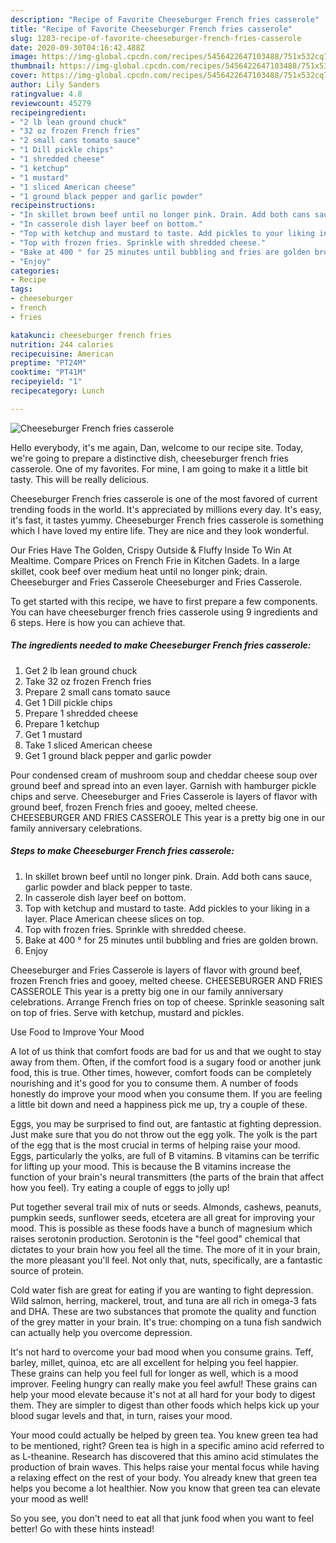 ```yaml
---
description: "Recipe of Favorite Cheeseburger French fries casserole"
title: "Recipe of Favorite Cheeseburger French fries casserole"
slug: 1283-recipe-of-favorite-cheeseburger-french-fries-casserole
date: 2020-09-30T04:16:42.488Z
image: https://img-global.cpcdn.com/recipes/5456422647103488/751x532cq70/cheeseburger-french-fries-casserole-recipe-main-photo.jpg
thumbnail: https://img-global.cpcdn.com/recipes/5456422647103488/751x532cq70/cheeseburger-french-fries-casserole-recipe-main-photo.jpg
cover: https://img-global.cpcdn.com/recipes/5456422647103488/751x532cq70/cheeseburger-french-fries-casserole-recipe-main-photo.jpg
author: Lily Sanders
ratingvalue: 4.8
reviewcount: 45279
recipeingredient:
- "2 lb lean ground chuck"
- "32 oz frozen French fries"
- "2 small cans tomato sauce"
- "1 Dill pickle chips"
- "1 shredded cheese"
- "1 ketchup"
- "1 mustard"
- "1 sliced American cheese"
- "1 ground black pepper and garlic powder"
recipeinstructions:
- "In skillet brown beef until no longer pink. Drain. Add both cans sauce,  garlic powder and black pepper to taste."
- "In casserole dish layer beef on bottom."
- "Top with ketchup and mustard to taste. Add pickles to your liking in a layer. Place American cheese slices on top."
- "Top with frozen fries. Sprinkle with shredded cheese."
- "Bake at 400 ° for 25 minutes until bubbling and fries are golden brown."
- "Enjoy"
categories:
- Recipe
tags:
- cheeseburger
- french
- fries

katakunci: cheeseburger french fries 
nutrition: 244 calories
recipecuisine: American
preptime: "PT24M"
cooktime: "PT41M"
recipeyield: "1"
recipecategory: Lunch

---
```



![Cheeseburger French fries casserole](https://img-global.cpcdn.com/recipes/5456422647103488/751x532cq70/cheeseburger-french-fries-casserole-recipe-main-photo.jpg)

Hello everybody, it's me again, Dan, welcome to our recipe site. Today, we're going to prepare a distinctive dish, cheeseburger french fries casserole. One of my favorites. For mine, I am going to make it a little bit tasty. This will be really delicious.

Cheeseburger French fries casserole is one of the most favored of current trending foods in the world. It's appreciated by millions every day. It's easy, it's fast, it tastes yummy. Cheeseburger French fries casserole is something which I have loved my entire life. They are nice and they look wonderful.

Our Fries Have The Golden, Crispy Outside &amp; Fluffy Inside To Win At Mealtime. Compare Prices on French Frie in Kitchen Gadets. In a large skillet, cook beef over medium heat until no longer pink; drain. Cheeseburger and Fries Casserole Cheeseburger and Fries Casserole.


To get started with this recipe, we have to first prepare a few components. You can have cheeseburger french fries casserole using 9 ingredients and 6 steps. Here is how you can achieve that.

<!--inarticleads1-->

##### The ingredients needed to make Cheeseburger French fries casserole:

1. Get 2 lb lean ground chuck
1. Take 32 oz frozen French fries
1. Prepare 2 small cans tomato sauce
1. Get 1 Dill pickle chips
1. Prepare 1 shredded cheese
1. Prepare 1 ketchup
1. Get 1 mustard
1. Take 1 sliced American cheese
1. Get 1 ground black pepper and garlic powder


Pour condensed cream of mushroom soup and cheddar cheese soup over ground beef and spread into an even layer. Garnish with hamburger pickle chips and serve. Cheeseburger and Fries Casserole is layers of flavor with ground beef, frozen French fries and gooey, melted cheese. CHEESEBURGER AND FRIES CASSEROLE This year is a pretty big one in our family anniversary celebrations. 

<!--inarticleads2-->

##### Steps to make Cheeseburger French fries casserole:

1. In skillet brown beef until no longer pink. Drain. Add both cans sauce,  garlic powder and black pepper to taste.
1. In casserole dish layer beef on bottom.
1. Top with ketchup and mustard to taste. Add pickles to your liking in a layer. Place American cheese slices on top.
1. Top with frozen fries. Sprinkle with shredded cheese.
1. Bake at 400 ° for 25 minutes until bubbling and fries are golden brown.
1. Enjoy


Cheeseburger and Fries Casserole is layers of flavor with ground beef, frozen French fries and gooey, melted cheese. CHEESEBURGER AND FRIES CASSEROLE This year is a pretty big one in our family anniversary celebrations. Arrange French fries on top of cheese. Sprinkle seasoning salt on top of fries. Serve with ketchup, mustard and pickles. 

Use Food to Improve Your Mood


A lot of us think that comfort foods are bad for us and that we ought to stay away from them. Often, if the comfort food is a sugary food or another junk food, this is true. Other times, however, comfort foods can be completely nourishing and it's good for you to consume them. A number of foods honestly do improve your mood when you consume them. If you are feeling a little bit down and need a happiness pick me up, try a couple of these.

Eggs, you may be surprised to find out, are fantastic at fighting depression. Just make sure that you do not throw out the egg yolk. The yolk is the part of the egg that is the most crucial in terms of helping raise your mood. Eggs, particularly the yolks, are full of B vitamins. B vitamins can be terrific for lifting up your mood. This is because the B vitamins increase the function of your brain's neural transmitters (the parts of the brain that affect how you feel). Try eating a couple of eggs to jolly up!

Put together several trail mix of nuts or seeds. Almonds, cashews, peanuts, pumpkin seeds, sunflower seeds, etcetera are all great for improving your mood. This is possible as these foods have a bunch of magnesium which raises serotonin production. Serotonin is the "feel good" chemical that dictates to your brain how you feel all the time. The more of it in your brain, the more pleasant you'll feel. Not only that, nuts, specifically, are a fantastic source of protein.

Cold water fish are great for eating if you are wanting to fight depression. Wild salmon, herring, mackerel, trout, and tuna are all rich in omega-3 fats and DHA. These are two substances that promote the quality and function of the grey matter in your brain. It's true: chomping on a tuna fish sandwich can actually help you overcome depression. 

It's not hard to overcome your bad mood when you consume grains. Teff, barley, millet, quinoa, etc are all excellent for helping you feel happier. These grains can help you feel full for longer as well, which is a mood improver. Feeling hungry can really make you feel awful! These grains can help your mood elevate because it's not at all hard for your body to digest them. They are simpler to digest than other foods which helps kick up your blood sugar levels and that, in turn, raises your mood.

Your mood could actually be helped by green tea. You knew green tea had to be mentioned, right? Green tea is high in a specific amino acid referred to as L-theanine. Research has discovered that this amino acid stimulates the production of brain waves. This helps raise your mental focus while having a relaxing effect on the rest of your body. You already knew that green tea helps you become a lot healthier. Now you know that green tea can elevate your mood as well!

So you see, you don't need to eat all that junk food when you want to feel better! Go  with  these hints  instead!

